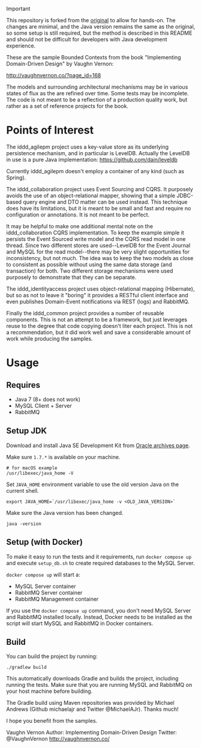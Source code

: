 > [!IMPORTANT]  
> 
> This repository is forked from the [original](https://github.com/VaughnVernon/IDDD_Samples)
> to allow for hands-on.
> The changes are minimal, and the Java version remains the same as the original,
> so some setup is still required, but the method is described in this README
> and should not be difficult for developers with Java development experience.

These are the sample Bounded Contexts from the book
"Implementing Domain-Driven Design" by Vaughn Vernon:

http://vaughnvernon.co/?page_id=168

The models and surrounding architectural mechanisms
may be in various states of flux as the are refined
over time. Some tests may be incomplete. The code is
not meant to be a reflection of a production quality
work, but rather as a set of reference projects for
the book.

Points of Interest
==================

The iddd_agilepm project uses a key-value store as
its underlying persistence mechanism, and in particular
is LevelDB. Actually the LevelDB in use is a pure Java
implementation: https://github.com/dain/leveldb

Currently iddd_agilepm doesn't employ a container of
any kind (such as Spring).

The iddd_collaboration project uses Event Sourcing and
CQRS. It purposely avoids the use of an object-relational
mapper, showing that a simple JDBC-based query engine
and DTO matter can be used instead. This technique does
have its limitations, but it is meant to be small and fast
and require no configuration or annotations. It is not
meant to be perfect.

It may be helpful to make one additional mental note on
the iddd_collaboration CQRS implementation. To keep the
example simple it persists the Event Sourced write model
and the CQRS read model in one thread. Since two different
stores are used--LevelDB for the Event Journal and MySQL
for the read model--there may be very slight opportunities
for inconsistency, but not much. The idea was to keep the
two models as close to consistent as possible without
using the same data storage (and transaction) for both.
Two different storage mechanisms were used purposely to
demonstrate that they can be separate.

The iddd_identityaccess project uses object-relational
mapping (Hibernate), but so as not to leave it "boring" it
provides a RESTful client interface and even publishes
Domain-Event notifications via REST (logs) and RabbitMQ.

Finally the iddd_common project provides a number of reusable
components. This is not an attempt to be a framework, but
just leverages reuse to the degree that code copying doesn't
liter each project. This is not a recommendation, but it
did work well and save a considerable amount of work while
producing the samples.

Usage
=====

Requires
--------

- Java 7 (8+ does not work)
- MySQL Client + Server
- RabbitMQ

Setup JDK
---------

Download and install Java SE Development Kit from [Oracle archives page](https://www.oracle.com/java/technologies/javase/javase7-archive-downloads.html).

Make sure `1.7.*` is available on your machine.

```shell
# for macOS example
/usr/libexec/java_home -V
```

Set `JAVA_HOME` environment variable to use the old version Java on the current shell.

```shell
export JAVA_HOME=`/usr/libexec/java_home -v <OLD_JAVA_VERSION>`
```

Make sure the Java version has been changed.

```shell
java -version
```

Setup (with Docker)
-------------------

To make it easy to run the tests and it requirements,
run `docker compose up` and execute `setup_db.sh`
to create required databases to the MySQL Server.

`docker compose up` will start a:
- MySQL Server container
- RabbitMQ Server container
- RabbitMQ Management container

If you use the `docker compose up` command, you don't need
MySQL Server and RabbitMQ installed locally. Instead,
Docker needs to be installed as the script will start
MySQL and RabbitMQ in Docker containers.

Build
------

You can build the project by running:

```
./gradlew build
```

This automatically downloads Gradle and builds the project, including running the tests.
Make sure that you are running MySQL and RabbitMQ on your host machine before building.

The Gradle build using Maven repositories was provided by
Michael Andrews (Github michaelajr and Twitter @MichaelAJr).
Thanks much!


I hope you benefit from the samples.

Vaughn Vernon
Author: Implementing Domain-Driven Design
Twitter: @VaughnVernon
http://vaughnvernon.co/
